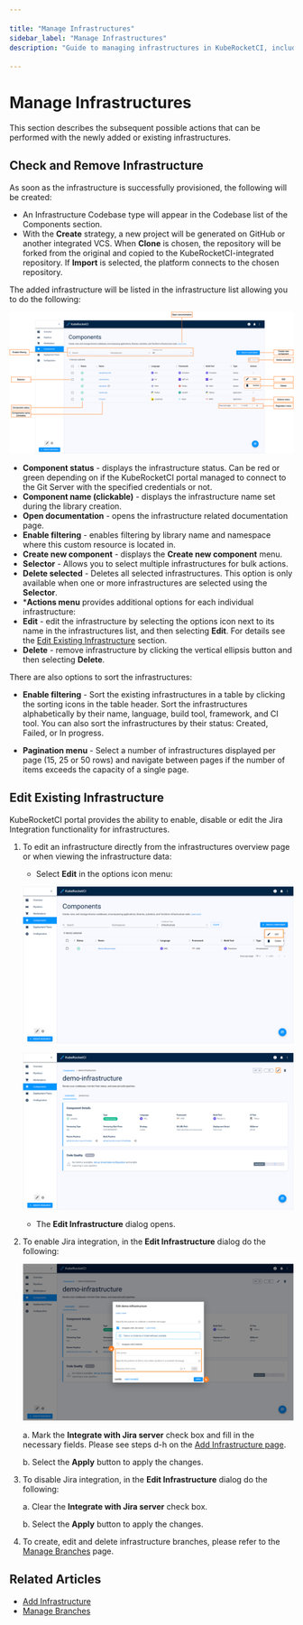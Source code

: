 ```yaml
---

title: "Manage Infrastructures"
sidebar_label: "Manage Infrastructures"
description: "Guide to managing infrastructures in KubeRocketCI, including setup, modification, and integration with Jira for comprehensive development management."

---
```

<!-- markdownlint-disable MD025 -->

# Manage Infrastructures

<head>
  <link rel="canonical" href="https://docs.kuberocketci.io/docs/user-guide/infrastructure" />
</head>

This section describes the subsequent possible actions that can be performed with the newly added or existing infrastructures.

## Check and Remove Infrastructure

As soon as the infrastructure is successfully provisioned, the following will be created:

* An Infrastructure Codebase type will appear in the Codebase list of the Components section.
* With the **Create** strategy, a new project will be generated on GitHub or another integrated VCS. When **Clone** is chosen, the repository will be forked from the original and copied to the KubeRocketCI-integrated repository. If **Import** is selected, the platform connects to the chosen repository.

The added infrastructure will be listed in the infrastructure list allowing you to do the following:

![Components menu](../assets/user-guide/components/components-manage-components-menu.png "Components menu")

* **Component status** - displays the infrastructure status. Can be red or green depending on if the KubeRocketCI portal managed to connect to the Git Server with the specified credentials or not.
* **Component name (clickable)** - displays the infrastructure name set during the library creation.
* **Open documentation** - opens the infrastructure related documentation page.
* **Enable filtering** - enables filtering by library name and namespace where this custom resource is located in.
* **Create new component** - displays the **Create new component** menu.
* **Selector** - Allows you to select multiple infrastructures for bulk actions.
* **Delete selected** - Deletes all selected infrastructures. This option is only available when one or more infrastructures are selected using the **Selector**.
* ***Actions menu** provides additional options for each individual infrastructure:
* **Edit** - edit the infrastructure by selecting the options icon next to its name in the infrastructures list, and then selecting **Edit**. For details see the [Edit Existing Infrastructure](#edit-existing-infrastructure) section.
* **Delete** - remove infrastructure by clicking the vertical ellipsis button and then selecting **Delete**.

There are also options to sort the infrastructures:

* **Enable filtering** - Sort the existing infrastructures in a table by clicking the sorting icons in the table header. Sort the infrastructures alphabetically by their name, language, build tool, framework, and CI tool. You can also sort the infrastructures by their status: Created, Failed, or In progress.

* **Pagination menu** - Select a number of infrastructures displayed per page (15, 25 or 50 rows)  and navigate between pages if the number of items exceeds the capacity of a single page.

## Edit Existing Infrastructure

KubeRocketCI portal provides the ability to enable, disable or edit the Jira Integration functionality for infrastructures.

1. To edit an infrastructure directly from the infrastructures overview page or when viewing the infrastructure data:

    * Select **Edit** in the options icon menu:

    ![Edit infrastructure on the Infrastructures overview page](../assets/user-guide/components/infrastructure/infrastructure-manage-components-edit-infrastructure-1.png "Edit infrastructure on the Infrastructures overview page")

    ![Edit infrastructure when viewing the infrastructure data](../assets/user-guide/components/infrastructure/infrastructure-manage-components-edit-infrastructure-2.png "Edit infrastructure when viewing the infrastructure data")

    * The **Edit Infrastructure** dialog opens.

2. To enable Jira integration, in the **Edit Infrastructure** dialog do the following:

    ![Edit infrastructure](../assets/user-guide/components/infrastructure/infrastructure-manage-edit-codebase-infrastructure.png "Edit infrastructure")

    a. Mark the **Integrate with Jira server** check box and fill in the necessary fields. Please see steps d-h on the [Add Infrastructure page](add-infrastructure.md).

    b. Select the **Apply** button to apply the changes.

3. To disable Jira integration, in the **Edit Infrastructure** dialog do the following:

    a. Clear the **Integrate with Jira server** check box.

    b. Select the **Apply** button to apply the changes.

4. To create, edit and delete infrastructure branches, please refer to the [Manage Branches](../user-guide/manage-branches.md) page.

## Related Articles

* [Add Infrastructure](add-infrastructure.md)
* [Manage Branches](../user-guide/manage-branches.md)
